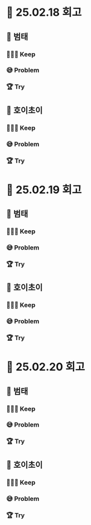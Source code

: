 # 📖 25.02.18 회고

## 🌼 **범태**

### 🏃🏻‍➡️ Keep

### 😅 Problem

### 🏆 Try

## 🤡 **호이초이**

### 🏃🏻‍➡️ Keep

### 😅 Problem

### 🏆 Try

# 📖 25.02.19 회고

## 🌼 **범태**

### 🏃🏻‍➡️ Keep

### 😅 Problem

### 🏆 Try

## 🤡 **호이초이**

### 🏃🏻‍➡️ Keep

### 😅 Problem

### 🏆 Try

# 📖 25.02.20 회고

## 🌼 **범태**

### 🏃🏻‍➡️ Keep

### 😅 Problem

### 🏆 Try

## 🤡 **호이초이**

### 🏃🏻‍➡️ Keep

### 😅 Problem

### 🏆 Try
